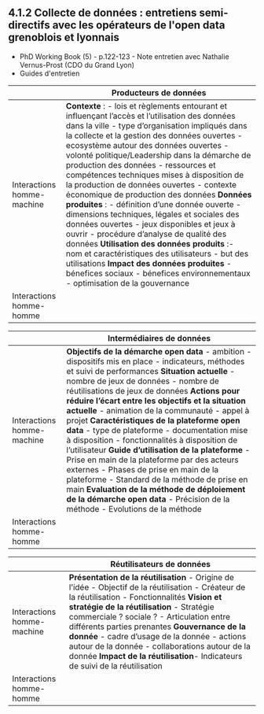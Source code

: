## 4.1.2 Collecte de données : entretiens semi-directifs avec les opérateurs de l'open data grenoblois et lyonnais
 
- PhD Working Book (5) - p.122-123 - Note entretien avec Nathalie Vernus-Prost (CDO du Grand Lyon)
- Guides d'entretien

|   | Producteurs de données   |
|---|---|
| Interactions homme-machine  | **Contexte** : - lois et règlements entourant et influençant l’accès et l’utilisation des données dans la ville - type d’organisation impliqués dans la collecte et la gestion des données ouvertes - ecosystème autour des données ouvertes  - volonté politique/Leadership dans la démarche de production des données  - ressources et compétences techniques mises à disposition de la production de données ouvertes - contexte économique de production des données **Données produites** : - définition d’une donnée ouverte - dimensions techniques, légales et sociales des données ouvertes - jeux disponibles et jeux à ouvrir - procédure d’analyse de qualité des données **Utilisation des données produits** :- nom et caractéristiques des utilisateurs - but des utilisations **Impact des données produites** - bénefices sociaux - bénefices environnementaux - optimisation de la gouvernance|
|Interactions homme-homme||

|   | Intermédiaires de données  |
|---|---|
|  Interactions homme-machine |**Objectifs de la démarche open data** - ambition - dispositifs mis en place - indicateurs, méthodes et suivi de performances **Situation actuelle** - nombre de jeux de données - nombre de réutilisations de jeux de données **Actions pour réduire l’écart entre les objectifs et la situation actuelle** - animation de la communauté - appel à projet **Caractéristiques de la plateforme open data** - type de plateforme - documentation mise à disposition - fonctionnalités à disposition de l’utilisateur **Guide d’utilisation de la plateforme** - Prise en main de la plateforme par des acteurs externes - Phases de prise en main de la plateforme - Standard de la méthode de prise en main **Evaluation de la méthode de déploiement de la démarche open data** - Précision de la méthode - Evolutions de la méthode |
|Interactions homme-homme||

|   | Réutilisateurs de données |
|---|---|
| Interactions homme-machine  | **Présentation de la réutilisation** - Origine de l’idée - Objectif de la réutilisation - Créateur de la réutilisation - Fonctionnalités **Vision et stratégie de la réutilisation** - Stratégie commerciale ? sociale ? - Articulation entre différents parties prenantes **Gouvernance de la donnée** - cadre d’usage de la donnée - actions autour de la donnée - collaborations autour de la donnée **Impact de la réutilisation**- Indicateurs de suivi de la réutilisation|
|Interactions homme-homme||
